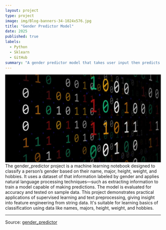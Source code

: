 ```yaml
---
layout: project
type: project
image: img/Blog-banners-34-1024x576.jpg
title: "Gender Predictor Model"
date: 2025
published: true
labels:
  - Python
  - Sklearn
  - GitHub
summary: "A gender predictor model that takes user input then predicts the gender for that user. As this is my first machine learning project dealing with user input as training data it is very crude project. I will be studying more machine learning and creating better projects in the future. "
---
```


<img class="img-fluid" src="img/Blog-banners-34-1024x576.jpg">
The gender_predictor project is a machine learning notebook designed to classify a person’s gender based on their name, major, height, weight, and hobbies. It uses a dataset of that information labeled by gender and applies natural language processing techniques—such as extracting information to train a model capable of making predictions. The model is evaluated for accuracy and tested on sample data. This project demonstrates practical applications of supervised learning and text preprocessing, giving insight into feature engineering from string data. It's suitable for learning basics of classification using data like names, majors, height, weight, and hobbies.

</pre>

<hr>

Source: <a href="https://github.com/noah-demers/gender_predictor"><i class="large github icon "></i>gender_predictor</a>
